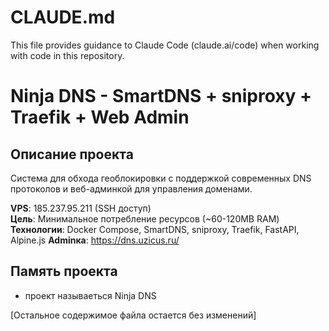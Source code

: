 # CLAUDE.md

This file provides guidance to Claude Code (claude.ai/code) when working with code in this repository.

# Ninja DNS - SmartDNS + sniproxy + Traefik + Web Admin

## Описание проекта
Система для обхода геоблокировки с поддержкой современных DNS протоколов и веб-админкой для управления доменами.

**VPS**: 185.237.95.211 (SSH доступ)  
**Цель**: Минимальное потребление ресурсов (~60-120MB RAM)  
**Технологии**: Docker Compose, SmartDNS, sniproxy, Traefik, FastAPI, Alpine.js
**Adminка**: https://dns.uzicus.ru/

## Память проекта
- проект называеться Ninja DNS

[Остальное содержимое файла остается без изменений]